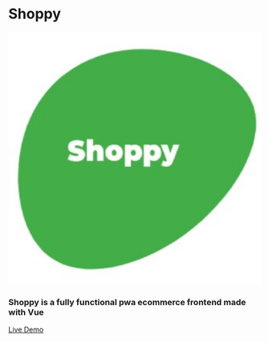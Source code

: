 # Shoppy
![logo](https://raw.githubusercontent.com/0shuvo0/shoppy/master/img/icons/android-chrome-512x512.png)
### Shoppy is a fully functional pwa ecommerce frontend made with Vue

[Live Demo](https://0shuvo0.github.io/shoppy)
